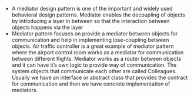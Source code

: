 - A mediator design pattern is one of the important and widely used behavioral design patterns. Mediator enables the decoupling of objects by introducing a layer in between so that the interaction between objects happens via the layer
- Mediator pattern focuses on provide a mediator between objects for communication and help in implementing lose-coupling between objects. Air traffic controller is a great example of mediator pattern where the airport control room works as a mediator for communication between different flights. Mediator works as a router between objects and it can have it’s own logic to provide way of communication. The system objects that communicate each other are called Colleagues. Usually we have an interface or abstract class that provides the contract for communication and then we have concrete implementation of mediators.